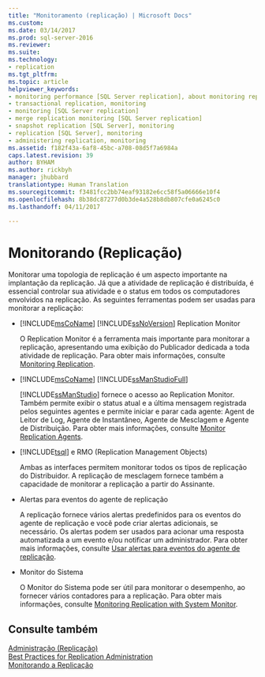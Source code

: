 ```yaml
---
title: "Monitoramento (replicação) | Microsoft Docs"
ms.custom: 
ms.date: 03/14/2017
ms.prod: sql-server-2016
ms.reviewer: 
ms.suite: 
ms.technology:
- replication
ms.tgt_pltfrm: 
ms.topic: article
helpviewer_keywords:
- monitoring performance [SQL Server replication], about monitoring replication
- transactional replication, monitoring
- monitoring [SQL Server replication]
- merge replication monitoring [SQL Server replication]
- snapshot replication [SQL Server], monitoring
- replication [SQL Server], monitoring
- administering replication, monitoring
ms.assetid: f182f43a-6af8-45bc-a708-08d5f7a6984a
caps.latest.revision: 39
author: BYHAM
ms.author: rickbyh
manager: jhubbard
translationtype: Human Translation
ms.sourcegitcommit: f3481fcc2bb74eaf93182e6cc58f5a06666e10f4
ms.openlocfilehash: 8b38dc87277d0b3de4a528b8db807cfe0a6245c0
ms.lasthandoff: 04/11/2017

---
```

# <a name="monitoring-replication"></a>Monitorando (Replicação)
  Monitorar uma topologia de replicação é um aspecto importante na implantação da replicação. Já que a atividade de replicação é distribuída, é essencial controlar sua atividade e o status em todos os computadores envolvidos na replicação. As seguintes ferramentas podem ser usadas para monitorar a replicação:  
  
-   [!INCLUDE[msCoName](../../../includes/msconame-md.md)] [!INCLUDE[ssNoVersion](../../../includes/ssnoversion-md.md)] Replication Monitor  
  
     O Replication Monitor é a ferramenta mais importante para monitorar a replicação, apresentando uma exibição do Publicador dedicada a toda atividade de replicação. Para obter mais informações, consulte [Monitoring Replication](../../../relational-databases/replication/monitor/monitoring-replication-overview.md).  
  
-   [!INCLUDE[msCoName](../../../includes/msconame-md.md)] [!INCLUDE[ssManStudioFull](../../../includes/ssmanstudiofull-md.md)]  
  
     [!INCLUDE[ssManStudio](../../../includes/ssmanstudio-md.md)] fornece o acesso ao Replication Monitor. Também permite exibir o status atual e a última mensagem registrada pelos seguintes agentes e permite iniciar e parar cada agente: Agent de Leitor de Log, Agente de Instantâneo, Agente de Mesclagem e Agente de Distribuição. Para obter mais informações, consulte [Monitor Replication Agents](../../../relational-databases/replication/monitor/monitor-replication-agents.md).  
  
-   [!INCLUDE[tsql](../../../includes/tsql-md.md)] e RMO (Replication Management Objects)  
  
     Ambas as interfaces permitem monitorar todos os tipos de replicação do Distribuidor. A replicação de mesclagem fornece também a capacidade de monitorar a replicação a partir do Assinante.  
  
-   Alertas para eventos do agente de replicação  
  
     A replicação fornece vários alertas predefinidos para os eventos do agente de replicação e você pode criar alertas adicionais, se necessário. Os alertas podem ser usados para acionar uma resposta automatizada a um evento e/ou notificar um administrador. Para obter mais informações, consulte [Usar alertas para eventos do agente de replicação](../../../relational-databases/replication/agents/use-alerts-for-replication-agent-events.md).  
  
-   Monitor do Sistema  
  
     O Monitor do Sistema pode ser útil para monitorar o desempenho, ao fornecer vários contadores para a replicação. Para obter mais informações, consulte [Monitoring Replication with System Monitor](../../../relational-databases/replication/monitor/monitoring-replication-with-system-monitor.md).  
  
## <a name="see-also"></a>Consulte também  
 [Administração &#40;Replicação&#41;](../../../relational-databases/replication/administration/administration-replication.md)   
 [Best Practices for Replication Administration](../../../relational-databases/replication/administration/best-practices-for-replication-administration.md)   
 [Monitorando a Replicação](../../../relational-databases/replication/monitor/monitoring-replication-overview.md)  
  
  
